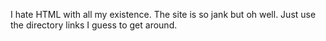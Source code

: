 I hate HTML with all my existence. 
The site is so jank but oh well.
Just use the directory links I guess to get around.
